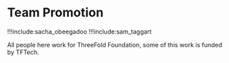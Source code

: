 # Team Promotion

!!!include:sacha_obeegadoo
!!!include:sam_taggart


All people here work for ThreeFold Foundation, some of this work is funded by TFTech.